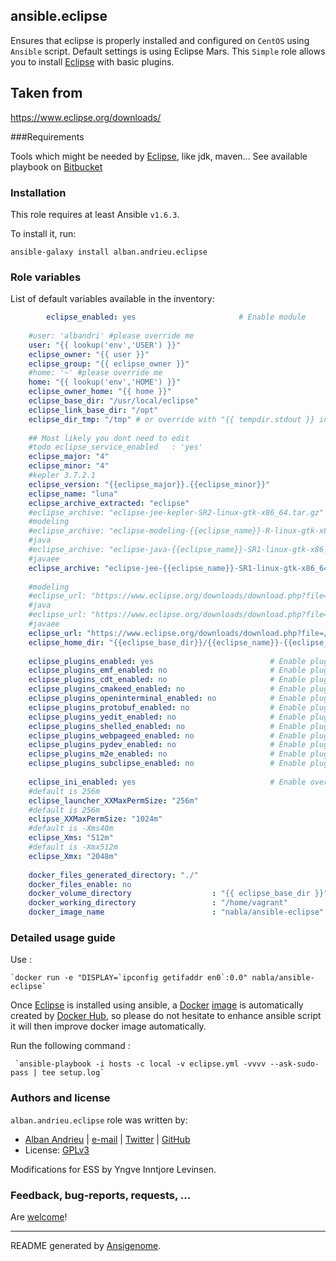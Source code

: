 ## ansible.eclipse

Ensures that eclipse is properly installed and configured on `CentOS` using `Ansible` script.
Default settings is using Eclipse Mars.
This ``Simple`` role allows you to install [Eclipse](https://www.eclipse.org) with basic plugins. 

Taken from
------------------

https://www.eclipse.org/downloads/

###Requirements

Tools which might be needed by [Eclipse](https://www.eclipse.org), like jdk, maven...
See available playbook on [Bitbucket](https://bitbucket.org/europeanspallationsource/ansible-eclipse/)

### Installation

This role requires at least Ansible `v1.6.3`. 

To install it, run:

    ansible-galaxy install alban.andrieu.eclipse



### Role variables

List of default variables available in the inventory:

```yaml
        eclipse_enabled: yes                       # Enable module
    
    #user: 'albandri' #please override me
    user: "{{ lookup('env','USER') }}"
    eclipse_owner: "{{ user }}"
    eclipse_group: "{{ eclipse_owner }}"
    #home: '~' #please override me
    home: "{{ lookup('env','HOME') }}"
    eclipse_owner_home: "{{ home }}"
    eclipse_base_dir: "/usr/local/eclipse"
    eclipse_link_base_dir: "/opt"
    eclipse_dir_tmp: "/tmp" # or override with "{{ tempdir.stdout }} in order to have be sure to download the file"
    
    ## Most likely you dont need to edit 
    #todo eclipse_service_enabled   : 'yes'
    eclipse_major: "4"
    eclipse_minor: "4"
    #kepler 3.7.2.1
    eclipse_version: "{{eclipse_major}}.{{eclipse_minor}}"
    eclipse_name: "luna"
    eclipse_archive_extracted: "eclipse"
    #eclipse_archive: "eclipse-jee-kepler-SR2-linux-gtk-x86_64.tar.gz"
    #modeling
    #eclipse_archive: "eclipse-modeling-{{eclipse_name}}-R-linux-gtk-x86_64.tar.gz"
    #java
    #eclipse_archive: "eclipse-java-{{eclipse_name}}-SR1-linux-gtk-x86_64.tar.gz"
    #javaee
    eclipse_archive: "eclipse-jee-{{eclipse_name}}-SR1-linux-gtk-x86_64.tar.gz"
    
    #modeling
    #eclipse_url: "https://www.eclipse.org/downloads/download.php?file=/technology/epp/downloads/release/{{eclipse_name}}/R/{{eclipse_archive}}&r=1"
    #java
    #eclipse_url: "https://www.eclipse.org/downloads/download.php?file=/technology/epp/downloads/release/{{eclipse_name}}/SR1/{{eclipse_archive}}&r=1"
    #javaee
    eclipse_url: "https://www.eclipse.org/downloads/download.php?file=/technology/epp/downloads/release/{{eclipse_name}}/SR1/{{eclipse_archive}}&r=1"
    eclipse_home_dir: "{{eclipse_base_dir}}/{{eclipse_name}}-{{eclipse_version}}"
    
    eclipse_plugins_enabled: yes                          # Enable plugins
    eclipse_plugins_emf_enabled: no                       # Enable plugins
    eclipse_plugins_cdt_enabled: no                       # Enable plugins
    eclipse_plugins_cmakeed_enabled: no                   # Enable plugins
    eclipse_plugins_openinterminal_enabled: no            # Enable plugins
    eclipse_plugins_protobuf_enabled: no                  # Enable plugins
    eclipse_plugins_yedit_enabled: no                     # Enable plugins
    eclipse_plugins_shelled_enabled: no                   # Enable plugins
    eclipse_plugins_webpageed_enabled: no                 # Enable plugins
    eclipse_plugins_pydev_enabled: no                     # Enable plugins
    eclipse_plugins_m2e_enabled: no                       # Enable plugins
    eclipse_plugins_subclipse_enabled: no                 # Enable plugins
    
    eclipse_ini_enabled: yes                              # Enable overriding eclipse.ini
    #default is 256m
    eclipse_launcher_XXMaxPermSize: "256m"
    #default is 256m
    eclipse_XXMaxPermSize: "1024m"
    #default is -Xms40m
    eclipse_Xms: "512m"
    #default is -Xmx512m
    eclipse_Xmx: "2048m"
    
    docker_files_generated_directory: "./"
    docker_files_enable: no
    docker_volume_directory                  : "{{ eclipse_base_dir }}"
    docker_working_directory                 : "/home/vagrant"
    docker_image_name                        : "nabla/ansible-eclipse"
```


### Detailed usage guide

Use :

    `docker run -e "DISPLAY=`ipconfig getifaddr en0`:0.0" nabla/ansible-eclipse`

Once [Eclipse](https://www.eclipse.org) is installed using ansible, a [Docker](https://www.docker.com/) [image](https://registry.hub.docker.com/u/nabla/ansible-eclipse/) is automatically created by [Docker Hub](https://registry.hub.docker.com/), 
so please do not hesitate to enhance ansible script it will then improve docker image automatically.

Run the following command :

     `ansible-playbook -i hosts -c local -v eclipse.yml -vvvv --ask-sudo-pass | tee setup.log`


### Authors and license

`alban.andrieu.eclipse` role was written by:
- [Alban Andrieu](fr.linkedin.com/in/nabla/) | [e-mail](mailto:alban.andrieu@free.fr) | [Twitter](https://twitter.com/AlbanAndrieu) | [GitHub](https://github.com/AlbanAndrieu)
- License: [GPLv3](https://tldrlegal.com/license/gnu-general-public-license-v3-%28gpl-3%29)

Modifications for ESS by Yngve Inntjore Levinsen.

### Feedback, bug-reports, requests, ...

Are [welcome](https://github.com/AlbanAndrieu/ansible-eclipse/issues)!

***

README generated by [Ansigenome](https://github.com/nickjj/ansigenome/).
